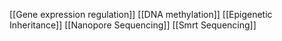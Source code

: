 [[Gene expression regulation]]
[[DNA methylation]]
[[Epigenetic Inheritance]]
[[Nanopore Sequencing]]
[[Smrt Sequencing]]
